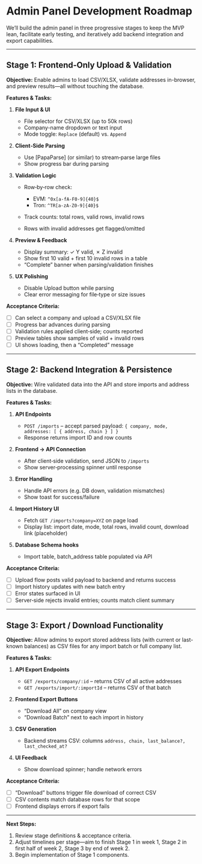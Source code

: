 # Admin Panel Development Roadmap

We’ll build the admin panel in three progressive stages to keep the MVP lean, facilitate early testing, and iteratively add backend integration and export capabilities.

---

## Stage 1: Frontend‑Only Upload & Validation

**Objective:** Enable admins to load CSV/XLSX, validate addresses in-browser, and preview results—all without touching the database.

**Features & Tasks:**

1. **File Input & UI**

    - File selector for CSV/XLSX (up to 50k rows)
    - Company-name dropdown or text input
    - Mode toggle: `Replace` (default) vs. `Append`

2. **Client‑Side Parsing**

    - Use \[PapaParse] (or similar) to stream‑parse large files
    - Show progress bar during parsing

3. **Validation Logic**

    - Row‑by‑row check:

        - EVM: `^0x[a-fA-F0-9]{40}$`
        - Tron: `^TR[a-zA-Z0-9]{40}$`

    - Track counts: total rows, valid rows, invalid rows
    - Rows with invalid addresses get flagged/omitted

4. **Preview & Feedback**

    - Display summary: ✓ Y valid, ✗ Z invalid
    - Show first 10 valid + first 10 invalid rows in a table
    - “Complete” banner when parsing/validation finishes

5. **UX Polishing**

    - Disable Upload button while parsing
    - Clear error messaging for file‑type or size issues

**Acceptance Criteria:**

-   [ ] Can select a company and upload a CSV/XLSX file
-   [ ] Progress bar advances during parsing
-   [ ] Validation rules applied client‑side; counts reported
-   [ ] Preview tables show samples of valid + invalid rows
-   [ ] UI shows loading, then a “Completed” message

---

## Stage 2: Backend Integration & Persistence

**Objective:** Wire validated data into the API and store imports and address lists in the database.

**Features & Tasks:**

1. **API Endpoints**

    - `POST /imports` – accept parsed payload: `{ company, mode, addresses: [ { address, chain } ] }`
    - Response returns import ID and row counts

2. **Frontend → API Connection**

    - After client‑side validation, send JSON to `/imports`
    - Show server‑processing spinner until response

3. **Error Handling**

    - Handle API errors (e.g. DB down, validation mismatches)
    - Show toast for success/failure

4. **Import History UI**

    - Fetch `GET /imports?company=XYZ` on page load
    - Display list: import date, mode, total rows, invalid count, download link (placeholder)

5. **Database Schema hooks**

    - Import table, batch_address table populated via API

**Acceptance Criteria:**

-   [ ] Upload flow posts valid payload to backend and returns success
-   [ ] Import history updates with new batch entry
-   [ ] Error states surfaced in UI
-   [ ] Server‑side rejects invalid entries; counts match client summary

---

## Stage 3: Export / Download Functionality

**Objective:** Allow admins to export stored address lists (with current or last-known balances) as CSV files for any import batch or full company list.

**Features & Tasks:**

1. **API Export Endpoints**

    - `GET /exports/company/:id` – returns CSV of all active addresses
    - `GET /exports/import/:importId` – returns CSV of that batch

2. **Frontend Export Buttons**

    - “Download All” on company view
    - “Download Batch” next to each import in history

3. **CSV Generation**

    - Backend streams CSV: columns `address, chain, last_balance?, last_checked_at?`

4. **UI Feedback**

    - Show download spinner; handle network errors

**Acceptance Criteria:**

-   [ ] “Download” buttons trigger file download of correct CSV
-   [ ] CSV contents match database rows for that scope
-   [ ] Frontend displays errors if export fails

---

**Next Steps:**

1. Review stage definitions & acceptance criteria.
2. Adjust timelines per stage—aim to finish Stage 1 in week 1, Stage 2 in first half of week 2, Stage 3 by end of week 2.
3. Begin implementation of Stage 1 components.
